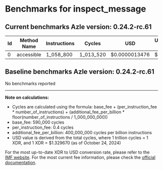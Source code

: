 # Benchmarks for inspect_message

## Current benchmarks Azle version: 0.24.2-rc.61

| Id  | Method Name | Instructions | Cycles    | USD           | USD/Million Calls |
| --- | ----------- | ------------ | --------- | ------------- | ----------------- |
| 0   | accessible  | 1_058_800    | 1_013_520 | $0.0000013476 | $1.34             |

## Baseline benchmarks Azle version: 0.24.2-rc.61

No benchmarks reported

---

**Note on calculations:**

-   Cycles are calculated using the formula: base_fee + (per_instruction_fee \* number_of_instructions) + (additional_fee_per_billion \* floor(number_of_instructions / 1_000_000_000))
-   base_fee: 590_000 cycles
-   per_instruction_fee: 0.4 cycles
-   additional_fee_per_billion: 400_000_000 cycles per billion instructions
-   USD value is derived from the total cycles, where 1 trillion cycles = 1 XDR, and 1 XDR = $1.329670 (as of October 24, 2024)

For the most up-to-date XDR to USD conversion rate, please refer to the [IMF website](https://www.imf.org/external/np/fin/data/rms_sdrv.aspx).
For the most current fee information, please check the [official documentation](https://internetcomputer.org/docs/current/developer-docs/gas-cost#execution).
